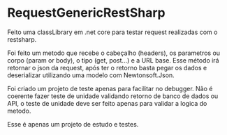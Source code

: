 # RequestGenericRestSharp
Feito uma classLibrary em .net core para testar request realizadas com o restsharp.

Foi feito um metodo que recebe o cabeçalho (headers), os parametros ou corpo (param or body), o tipo (get, post...) e a URL base.
Esse método irá retornar o json da request, após ter o retorno basta pegar os dados e deserializar utilizando uma modelo com Newtonsoft.Json.

Foi criado um projeto de teste apenas para facilitar no debugger. Não é coerente fazer teste de unidade validando retorno de banco de dados ou API, o teste de unidade deve ser feito apenas para validar a logica do metodo.

Esse é apenas um projeto de estudo e testes.
